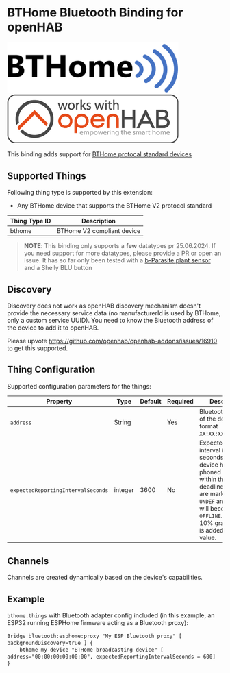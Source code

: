 # BTHome Bluetooth Binding for openHAB

<img src="logo.png" width="400"/>
<img src="openHAB_workswith.png" width="400"/>

This binding adds support for [BTHome protocal standard devices](https://bthome.io/)

## Supported Things

Following thing type is supported by this extension:

* Any BTHome device that supports the BTHome V2 protocol standard

| Thing Type ID | Description                |
|---------------|----------------------------|
| bthome        | BTHome V2 compliant device |

> **NOTE**: This binding only supports a **few** datatypes pr 25.06.2024. If you need support for more datatypes, please
> provide a PR or open an issue. It has so far only been tested with
> a [b-Parasite plant sensor](https://github.com/rbaron/b-parasite) and a Shelly BLU button

## Discovery

Discovery does not work as openHAB discovery mechanism doesn't provide the necessary service data (no manufacturerId is
used by BTHome, only a custom service UUID). You need to know the Bluetooth address of the device to add it to openHAB.

Please upvote https://github.com/openhab/openhab-addons/issues/16910 to get this supported.

## Thing Configuration

Supported configuration parameters for the things:

| Property                           | Type    | Default | Required | Description                                                                                                                                                                                                      |
|------------------------------------|---------|---------|----------|------------------------------------------------------------------------------------------------------------------------------------------------------------------------------------------------------------------|
| `address`                          | String  |         | Yes      | Bluetooth address of the device (in format `XX:XX:XX:XX:XX:XX`)                                                                                                                                                  |
| `expectedReportingIntervalSeconds` | integer | 3600    | No       | Expected reporting interval in seconds. If the device hasn't phoned home within this deadline, channels are marked as `UNDEF` and device will become `OFFLINE`. Note: A 10% grace period is added to this value. |

## Channels

Channels are created dynamically based on the device's capabilities.

## Example

`bthome.things` with Bluetooth adapter config included (in this example, an ESP32 running ESPHome firmware acting as a
Bluetooth proxy):

```
Bridge bluetooth:esphome:proxy "My ESP Bluetooth proxy" [ backgroundDiscovery=true ] {
    bthome my-device "BTHome broadcasting device" [ address="00:00:00:00:00:00", expectedReportingIntervalSeconds = 600]
}
```
